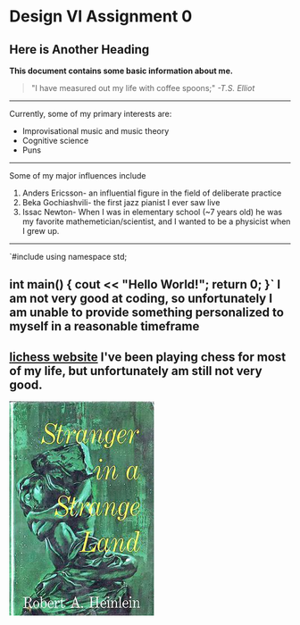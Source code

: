 # Design VI Assignment 0
## Here is Another Heading
**This document contains some basic information about me.**

>"I have measured out my life with coffee spoons;"
*-T.S. Elliot*
---
Currently, some of my primary interests are:
- Improvisational music and music theory
- Cognitive science
- Puns
---
Some of my major influences include
1. Anders Ericsson- an influential figure in the field of deliberate practice
2. Beka Gochiashvili- the first jazz pianist I ever saw live
3. Issac Newton- When I was in elementary school (~7 years old) he was my favorite mathemetician/scientist, and I wanted to be a physicist when I grew up.
---
`#include <iostream>
using namespace std;

int main() {
  cout << "Hello World!";
  return 0;
}`
I am not very good at coding, so unfortunately I am unable to provide something personalized to myself in a reasonable timeframe
---
[lichess website](https://lichess.org/) I've been playing chess for most of my life, but unfortunately am still not very good.
---
![alt text](Stranger_in_a_Strange_Land_Cover.jpg)

